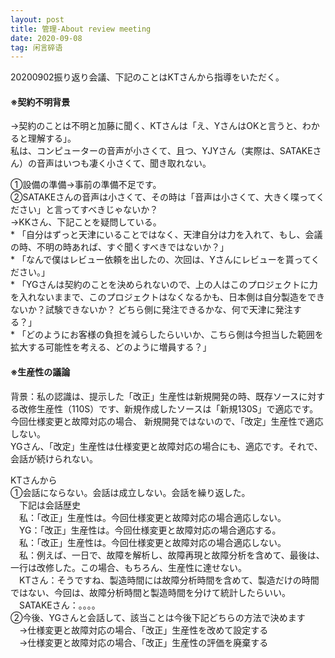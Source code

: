 ```yaml
---
layout: post
title: 管理-About review meeting
date: 2020-09-08 
tag: 闲言碎语
---
```


<p>20200902振り返り会議、下記のことはKTさんから指導をいただく。</p>

####  ※契約不明背景 <Br/>
<p>→契約のことは不明と加藤に聞く、KTさんは「え、YさんはOKと言うと、わかると理解する」。  <Br/>
私は、コンピューターの音声が小さくて、且つ、YJYさん（実際は、SATAKEさん）の音声はいつも凄く小さくて、聞き取れない。  <Br/></p>
    ①設備の準備→事前の準備不足です。  <Br/>
    ②SATAKEさんの音声は小さくて、その時は「音声は小さくて、大きく喋ってください」と言ってすべきじゃないか？  <Br/>
→KKさん、下記ことを疑問している。<Br/>
* 「自分はずっと天津にいることではなく、天津自分は力を入れて、もし、会議の時、不明の時あれば、すぐ聞くすべきではないか？」<Br/>  
* 「なんで僕はレビュー依頼を出したの、次回は、Yさんにレビューを貰ってください。」<Br/>  
* 「YGさんは契約のことを決められないので、上の人はこのプロジェクトに力を入れないままで、このプロジェクトはなくなるかも、日本側は自分製造をできないか？試験できないか？
どちら側に発注できるかな、何で天津に発注する？」<Br/>  
* 「どのようにお客様の負担を減らしたらいいか、こちら側は今担当した範囲を拡大する可能性を考える、どのように増員する？」<Br/>  

####  ※生産性の議論
<p>背景：私の認識は、提示した「改正」生産性は新規開発の時、既存ソースに対する改修生産性（110S）です、新規作成したソースは「新規130S」で適応です。今回仕様変更と故障対応の場合、 
新規開発ではないので、「改定」生産性で適応しない。<Br/> YGさん、「改定」生産性は仕様変更と故障対応の場合にも、適応です。それで、会話が続けられない。<Br/></p>  
  KTさんから<Br/>  
①会話にならない。会話は成立しない。会話を繰り返した。<Br/>  
　下記は会話歴史<Br/>
　私：「改正」生産性は。今回仕様変更と故障対応の場合適応しない。<Br/>  
　YG：「改正」生産性は。今回仕様変更と故障対応の場合適応する。<Br/>  
　私：「改正」生産性は。今回仕様変更と故障対応の場合適応しない。<Br/>  
　私：例えば、一日で、故障を解析し、故障再現と故障分析を含めて、最後は、一行は改修した。この場合、もちろん、生産性に達せない。<Br/>  
　KTさん：そうですね、製造時間には故障分析時間を含めて、製造だけの時間ではない、今回は、故障分析時間と製造時間を分けて統計したらいい。<Br/>
　SATAKEさん：。。。。<Br/>  
②今後、YGさんと会話して、該当ことは今後下記どちらの方法で決めます<Br/>  
　→仕様変更と故障対応の場合、「改正」生産性を改めて設定する<Br/>  
　→仕様変更と故障対応の場合、「改正」生産性の評価を廃棄する<Br/>  
 
 
